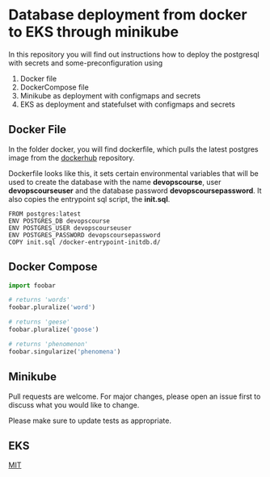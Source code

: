 # Database deployment from docker to EKS through minikube

In this repository you will find out instructions how to deploy the postgresql with secrets and some-preconfiguration using
1. Docker file
2. DockerCompose file
3. Minikube as deployment with configmaps and secrets
4. EKS as deployment and statefulset with configmaps and secrets

## Docker File

In the folder docker, you will find dockerfile, which pulls the latest postgres image from the [dockerhub](https://hub.docker.com/_/postgres) repository.

Dockerfile looks like this, it sets certain environmental variables that will be used to create the database with the name **devopscourse**, user **devopscourseuser** and the database password **devopscoursepassword**. It also copies the entrypoint sql script, the **init.sql**.

```docker
FROM postgres:latest
ENV POSTGRES_DB devopscourse
ENV POSTGRES_USER devopscourseuser
ENV POSTGRES_PASSWORD devopscoursepassword
COPY init.sql /docker-entrypoint-initdb.d/
```

## Docker Compose

```python
import foobar

# returns 'words'
foobar.pluralize('word')

# returns 'geese'
foobar.pluralize('goose')

# returns 'phenomenon'
foobar.singularize('phenomena')
```

## Minikube

Pull requests are welcome. For major changes, please open an issue first
to discuss what you would like to change.

Please make sure to update tests as appropriate.

## EKS

[MIT](https://choosealicense.com/licenses/mit/)